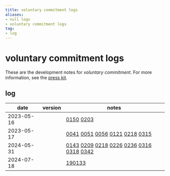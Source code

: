 ```yaml
---
title: voluntary commitment logs
aliases:
- null logs
- voluntary commitment logs
tag:
- log
---
```


# voluntary commitment logs

These are the development notes for _voluntary commitment_. For more information, see the [press kit](../press-kits/voluntary-commitment.md).

## log

| date | version | notes |
|------|---------|-------|
| <span class="timestamp">2023-05-16</span> || [0150](../entries/20230516_0150.md) [0203](../entries/20230516_0203.md) |
| <span class="timestamp">2023-05-17</span> || [0041](../entries/20230517_0041.md) [0051](../entries/20230517_0051.md) [0056](../entries/20230517_0056.md) [0121](../entries/20230517_0121.md) [0218](../entries/20230517_0218.md) [0315](../entries/20230517_0315.md) |
| <span class="timestamp">2024-05-31</span> || [0143](../entries/20230531_0143.md) [0209](../entries/20230531_0209.md) [0218](../entries/20230531_0218.md) [0226](../entries/20230531_0226.md) [0236](../entries/20230531_0226.md) [0316](../entries/20230531_0316.md) [0318](../entries/20230531_0318.md) [0342](../entries/20230531_0342.md) |
| <span class="timestamp">2024-07-18</span> || [190133](../entries/20240718_190133.md) |
